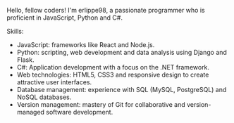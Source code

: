 Hello, fellow coders! I'm erlippe98, a passionate programmer who is proficient in JavaScript, Python and C#.


Skills:
- JavaScript: frameworks like React and Node.js.
- Python: scripting, web development and data analysis using Django and Flask.
- C#: Application development with a focus on the .NET framework.
- Web technologies: HTML5, CSS3 and responsive design to create attractive user interfaces.
- Database management: experience with SQL (MySQL, PostgreSQL) and NoSQL databases.
- Version management: mastery of Git for collaborative and version-managed software development.
